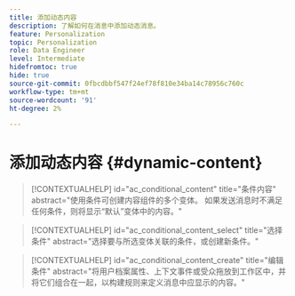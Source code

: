 ```yaml
---
title: 添加动态内容
description: 了解如何在消息中添加动态消息。
feature: Personalization
topic: Personalization
role: Data Engineer
level: Intermediate
hidefromtoc: true
hide: true
source-git-commit: 0fbcdbbf547f24ef78f810e34ba14c78956c760c
workflow-type: tm+mt
source-wordcount: '91'
ht-degree: 2%

---
```



# 添加动态内容 {#dynamic-content}

>[!CONTEXTUALHELP]
>id="ac_conditional_content"
>title="条件内容"
>abstract="使用条件可创建内容组件的多个变体。 如果发送消息时不满足任何条件，则将显示“默认”变体中的内容。"

>[!CONTEXTUALHELP]
>id="ac_conditional_content_select"
>title="选择条件"
>abstract="选择要与所选变体关联的条件，或创建新条件。"

>[!CONTEXTUALHELP]
>id="ac_conditional_content_create"
>title="编辑条件"
>abstract="将用户档案属性、上下文事件或受众拖放到工作区中，并将它们组合在一起，以构建规则来定义消息中应显示的内容。"
